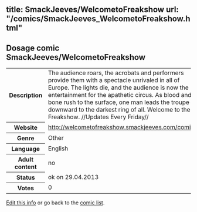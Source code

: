 title: SmackJeeves/WelcometoFreakshow
url: "/comics/SmackJeeves_WelcometoFreakshow.html"
---
Dosage comic SmackJeeves/WelcometoFreakshow
-----------------------------------------

<p id="msg"></p>
<script type="text/javascript">
if (window.location.search === '?edit_info_mail=sent_ok') {
  var elem = document.getElementById("msg");
  elem.innerHTML = 'Edited information sucessfully sent.';
  elem.className = 'ok';
}
</script>
<table class="comicinfo">
<tr>
<th>Description</th><td>The audience roars, the acrobats and performers provide them with a spectacle unrivaled in all of Europe. The lights die, and the audience is now the entertainment for the apathetic circus. As blood and bone rush to the surface, one man leads the troupe downward to the darkest ring of all. Welcome to the Freakshow. //Updates Every Friday//</td>
</tr>
<tr>
<th>Website</th><td><a href="http://welcometofreakshow.smackjeeves.com/comics/">http://welcometofreakshow.smackjeeves.com/comics/</a></td>
</tr>
<tr>
<th>Genre</th><td>Other</td>
</tr>
<tr>
<th>Language</th><td>English</td>
</tr>
<tr>
<th>Adult content</th><td>no</td>
</tr>
<tr>
<th>Status</th><td>ok on 29.04.2013</td>
</tr>
<tr>
<th>Votes</th><td>0</td>
</tr>
</table>

[Edit this info](SmackJeeves_WelcometoFreakshow_edit.html) or go back to the [comic list](../comic-index.html).
